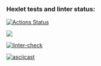### Hexlet tests and linter status:
[![Actions Status](https://github.com/Sergey-Saprankov/frontend-project-lvl1/workflows/hexlet-check/badge.svg)](https://github.com/Sergey-Saprankov/frontend-project-lvl1/actions)

<a href="https://codeclimate.com/github/Sergey-Saprankov/frontend-project-lvl1/maintainability"><img src="https://api.codeclimate.com/v1/badges/2889b9d0470483de54fa/maintainability" /></a>

[![linter-check](https://github.com/Sergey-Saprankov/frontend-project-lvl1/actions/workflows/eslint-check.yml/badge.svg?branch=main&event=push)](https://github.com/Sergey-Saprankov/frontend-project-lvl1/actions/workflows/eslint-check.yml)

[![asciicast](https://asciinema.org/a/mYWJWjIs34C6XHcIJ0HXDGBzd.svg)](https://asciinema.org/a/mYWJWjIs34C6XHcIJ0HXDGBzd)

